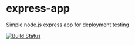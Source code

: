 # express-app
Simple node.js express app for deployment testing

[![Build Status](https://travis-ci.org/cgerull/express-app.png)](https://travis-ci.org/cgerull/express-app)

